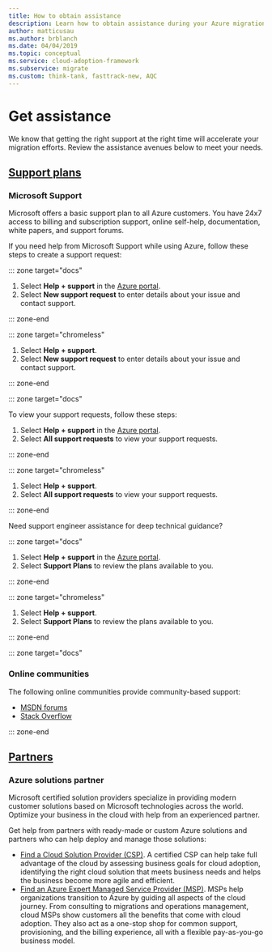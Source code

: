 ```yaml
---
title: How to obtain assistance
description: Learn how to obtain assistance during your Azure migration process. The right assistance can help accelerate your migration efforts.
author: matticusau
ms.author: brblanch
ms.date: 04/04/2019
ms.topic: conceptual
ms.service: cloud-adoption-framework
ms.subservice: migrate
ms.custom: think-tank, fasttrack-new, AQC
---
```


# Get assistance

We know that getting the right support at the right time will accelerate your migration efforts. Review the assistance avenues below to meet your needs.

## [Support plans](#tab/SupportPlans)

### Microsoft Support

Microsoft offers a basic support plan to all Azure customers. You have 24x7 access to billing and subscription support, online self-help, documentation, white papers, and support forums.

If you need help from Microsoft Support while using Azure, follow these steps to create a support request:

::: zone target="docs"

1. Select **Help + support** in the [Azure portal](https://portal.azure.com).
1. Select **New support request** to enter details about your issue and contact support.

::: zone-end

::: zone target="chromeless"

1. Select **Help + support**.
1. Select **New support request** to enter details about your issue and contact support.

::: zone-end

::: zone target="docs"

To view your support requests, follow these steps:

1. Select **Help + support** in the [Azure portal](https://portal.azure.com).
1. Select **All support requests** to view your support requests.

::: zone-end

::: zone target="chromeless"

1. Select **Help + support**.
1. Select **All support requests** to view your support requests.

::: zone-end

Need support engineer assistance for deep technical guidance?

::: zone target="docs"

1. Select **Help + support** in the [Azure portal](https://portal.azure.com).
1. Select **Support Plans** to review the plans available to you.

::: zone-end

::: zone target="chromeless"

1. Select **Help + support**.
1. Select **Support Plans** to review the plans available to you.

::: zone-end

::: zone target="docs"

### Online communities

The following online communities provide community-based support:

- [MSDN forums](https://social.msdn.microsoft.com/Forums/en-US/home)
- [Stack Overflow](https://stackoverflow.com/questions/tagged/azure)

::: zone-end

## [Partners](#tab/Partners)

### Azure solutions partner

Microsoft certified solution providers specialize in providing modern customer solutions based on Microsoft technologies across the world. Optimize your business in the cloud with help from an experienced partner.

Get help from partners with ready-made or custom Azure solutions and partners who can help deploy and manage those solutions:

- [Find a Cloud Solution Provider (CSP)](https://www.microsoft.com/solution-providers/home). A certified CSP can help take full advantage of the cloud by assessing business goals for cloud adoption, identifying the right cloud solution that meets business needs and helps the business become more agile and efficient.
- [Find an Azure Expert Managed Service Provider (MSP)](https://www.microsoft.com/azure/partners/azureexpertmsp?filters=all). MSPs help organizations transition to Azure by guiding all aspects of the cloud journey. From consulting to migrations and operations management, cloud MSPs show customers all the benefits that come with cloud adoption. They also act as a one-stop shop for common support, provisioning, and the billing experience, all with a flexible pay-as-you-go business model.
